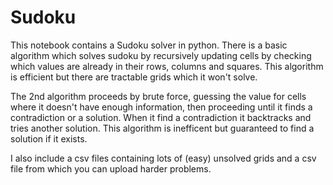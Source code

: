 # Sudoku
This notebook contains a Sudoku solver in python.
There is a basic algorithm which solves sudoku by recursively updating cells by checking which values are already in their rows, columns and squares.
This algorithm is efficient but there are tractable grids which it won't solve.

The 2nd algorithm proceeds by brute force, guessing the value for cells where it doesn't have enough information, then proceeding until it finds a contradiction or a solution. 
When it find a contradiction it backtracks and tries another solution.
This algorithm is inefficent but guaranteed to find a solution if it exists.

I also include a csv files containing lots of (easy) unsolved grids and a csv file from which you can upload harder problems.
